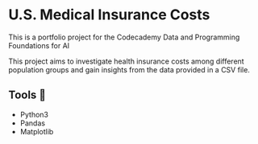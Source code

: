 # U.S. Medical Insurance Costs

This is a portfolio project for the Codecademy Data and Programming Foundations for AI

This project aims to investigate health insurance costs among different population groups and gain insights from the data provided in a CSV file.

## Tools :nut_and_bolt:

- Python3
- Pandas
- Matplotlib
